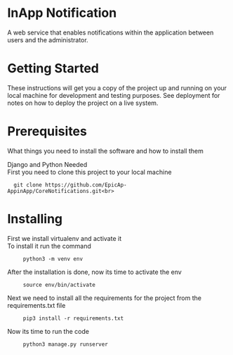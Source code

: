 # InApp Notification
A web service that enables notifications within the application between users and the administrator.

# Getting Started
These instructions will get you a copy of the project up and running on your local machine for development and testing purposes. See deployment for notes on how to deploy the project on a live system.

# Prerequisites
What things you need to install the software and how to install them

Django and Python Needed<br>
First you need to clone this project to your local machine

      git clone https://github.com/EpicAp-AppinApp/CoreNotifications.git<br>
# Installing
First we install virtualenv and activate it<br>
To install it run the command

         python3 -m venv env

After the installation is done, now its time to activate the env

         source env/bin/activate

Next we need to install all the requirements for the project from the requirements.txt file

         pip3 install -r requirements.txt

Now its time to run the code

         python3 manage.py runserver

